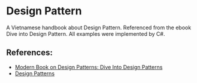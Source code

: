 # Design Pattern
A Vietnamese handbook about Design Pattern. Referenced from the ebook Dive into Design Pattern.
All examples were implemented by C#.
## References:
- [Modern Book on Design Patterns: Dive Into Design Patterns](https://refactoring.guru/design-patterns/book)
- [Design Patterns](https://refactoring.guru/design-patterns)
